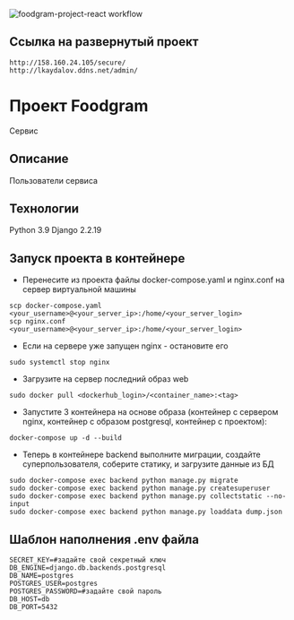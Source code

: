 ![foodgram-project-react workflow](https://github.com/lkaydalov/foodgram-project-react/actions/workflows/foodgram_workflow/badge.svg)

## Ссылка на развернутый проект
```
http://158.160.24.105/secure/
http://lkaydalov.ddns.net/admin/
```

# Проект Foodgram
Сервис 
## Описание
Пользователи сервиса 
## Технологии
Python 3.9
Django 2.2.19

## Запуск проекта в контейнере
- Перенесите из проекта файлы docker-compose.yaml и nginx.conf на сервер виртуальной машины
```
scp docker-compose.yaml <your_username>@<your_server_ip>:/home/<your_server_login>
scp nginx.conf <your_username>@<your_server_ip>:/home/<your_server_login>
```
- Если на сервере уже запущен nginx - остановите его
```
sudo systemctl stop nginx
```
- Загрузите на сервер последний образ web
```
sudo docker pull <dockerhub_login>/<container_name>:<tag>
```
- Запустите 3 контейнера на основе образа (контейнер с сервером nginx, контейнер с образом postgresql, контейнер с проектом):
```
docker-compose up -d --build
```
- Теперь в контейнере backend выполните миграции, создайте суперпользователя, соберите статику, и загрузите данные из БД
```
sudo docker-compose exec backend python manage.py migrate
sudo docker-compose exec backend python manage.py createsuperuser
sudo docker-compose exec backend python manage.py collectstatic --no-input
sudo docker-compose exec backend python manage.py loaddata dump.json
```
## Шаблон наполнения .env файла
```
SECRET_KEY=#задайте свой секретный ключ
DB_ENGINE=django.db.backends.postgresql 
DB_NAME=postgres 
POSTGRES_USER=postgres 
POSTGRES_PASSWORD=#задайте свой пароль 
DB_HOST=db 
DB_PORT=5432 
```